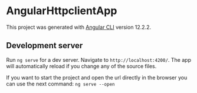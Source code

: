 # AngularHttpclientApp

This project was generated with [Angular CLI](https://github.com/angular/angular-cli) version 12.2.2.

## Development server

Run `ng serve` for a dev server. Navigate to `http://localhost:4200/`. The app will automatically reload if you change any of the source files.

If you want to start the project and open the url directly in the browser you can use the next command: `ng serve --open`
